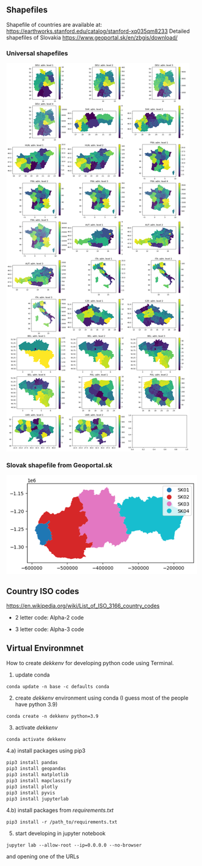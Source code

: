 ## Shapefiles
Shapefile of countries are available at:
https://earthworks.stanford.edu/catalog/stanford-xq035qm8233
Detailed shapefiles of Slovakia
https://www.geoportal.sk/en/zbgis/download/

### Universal shapefiles
![universal_shapefiles](./universal_shapefiles.png)

### Slovak shapefile from Geoportal.sk
![slovak_shapefile_0](./slovak_shapefile_0.png)

## Country ISO codes
https://en.wikipedia.org/wiki/List_of_ISO_3166_country_codes

- 2 letter code: Alpha-2 code
	
- 3 letter code: Alpha-3 code

## Virtual Environmnet
How to create *dekkenv* for developing python code using Terminal.

1) update conda
```
conda update -n base -c defaults conda
```

2) create *dekkenv* environment using conda (I guess most of the people have python 3.9)
```
conda create -n dekkenv python=3.9
```

3) activate *dekkenv*
```
conda activate dekkenv
```

4.a) install packages using pip3
```
pip3 install pandas
pip3 install geopandas
pip3 install matplotlib
pip3 install mapclassify
pip3 install plotly
pip3 install pyvis
pip3 install jupyterlab
```
4.b) install packages from *requirements.txt*
```
pip3 install -r /path_to/requirements.txt
```

5) start developing in jupyter notebook 
```
jupyter lab --allow-root --ip=0.0.0.0 --no-browser
```
and opening one of the URLs

